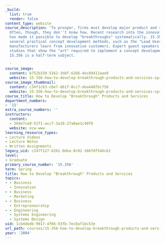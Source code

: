 ```yaml
---
_build:
  list: true
  render: false
content_type: website
course_description: 'To prosper, firms must develop major product and service innovations.
  Often, though, they don''t know how. Recent research into the innovation process
  has made it possible to develop "breakthroughs" systematically. 15.356 presents
  several practical concept development methods, such as the "Lead User Method," where
  manufacturers learn from innovative customers. Expert guest speakers present case
  studies that show the "art" required to implement a concept development method.
  15.356 is a half-term subject.

  '
course_image:
  content: b752b339-5162-3ddf-6266-4ec89412aae9
  website: 15-356-how-to-develop-breakthrough-products-and-services-spring-2004
course_image_thumbnail:
  content: c34f1c63-c6e7-d61f-0cc7-dea448fbc758
  website: 15-356-how-to-develop-breakthrough-products-and-services-spring-2004
course_title: How to Develop "Breakthrough" Products and Services
department_numbers:
- '15'
extra_course_numbers: ''
instructors:
  content:
  - 569e7ce0-51f1-accf-3a18-27a0ae1c40f0
  website: ocw-www
learning_resource_types:
- Lecture Videos
- Lecture Notes
- Written Assignments
legacy_uid: c247f127-6261-8dea-0c02-166fdf546cb1
level:
- Graduate
primary_course_number: '15.356'
term: Spring
title: How to Develop "Breakthrough" Products and Services
topics:
- - Business
  - Innovation
- - Business
  - Marketing
- - Business
  - Entrepreneurship
- - Engineering
  - Systems Engineering
  - Systems Design
uid: 1cb4dedb-9017-4f66-93fb-7ec8af1bc53e
url_path: courses/15-356-how-to-develop-breakthrough-products-and-services-spring-2004
year: '2004'
---
```

